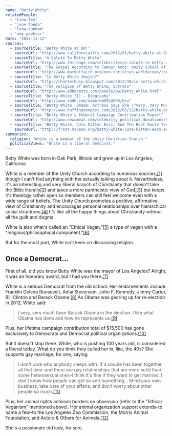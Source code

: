 ```yaml
---
name: "Betty White"
relatedPeople:
  - "tina-fey"
  - "jane-fonda"
  - "lena-dunham"
  - "amy-poehler"
date: "2012-11-12"
sources:
  - sourceTitle: "Betty White at 90!"
    sourceUrl: "http://www.californiality.com/2012/01/betty-white-at-90.html"
  - sourceTitle: "A Salute To Betty White"
    sourceUrl: "http://www.thirdage.com/celebrities/a-salute-to-betty-white"
  - sourceTitle: "The Gospel According to Famour Amos: Unity School of Christianity"
    sourceUrl: "http://www.marketfaith.org/non-christian-worldviews/the-gospel-according-to-famous-amos-unity-school-of-christianity/"
  - sourceTitle: "Is Betty White Jewish?"
    sourceUrl: "http://chatterbusy.blogspot.com/2012/10/is-betty-white-jewish.html"
  - sourceTitle: "The religion of Betty White, actress"
    sourceUrl: "http://www.adherents.com/people/pw/Betty_White.html"
  - sourceTitle: "Betty White (I) – Biography"
    sourceUrl: "http://www.imdb.com/name/nm0924508/bio"
  - sourceTitle: "Betty White, Obama: Actress Says She \"Very, Very Much Favors\" The Incumbent"
    sourceUrl: "http://www.huffingtonpost.com/2012/05/12/betty-white-obama-endorsement_n_1511526.html"
  - sourceTitle: "Betty White's Federal Campaign Contribution Report"
    sourceUrl: "http://www.newsmeat.com/celebrity_political_donations/Betty_White.php"
  - sourceTitle: "Betty White, Cute Kitten Ears, And The Best Quote You Can Share Today."
    sourceUrl: "http://front.moveon.org/betty-white-cute-kitten-ears-and-the-best-quote-you-can-share-today/"
summaries:
  religion: "White is a member of the Unity Christian Church."
  politicalViews: "White is a liberal Democrat."
---
```


Betty White was born in Oak Park, Illinois and grew up in Los Angeles, California.

White is a member of the Unity Church according to numerous sources,<a class="source-citation" href="#http%3A%2F%2Fwww.californiality.com%2F2012%2F01%2Fbetty-white-at-90.html" title="Betty White at 90!">[1]</a> though I can't find anything with her actually talking about it. Nevertheless, it's an interesting and very liberal branch of Christianity that doesn't take the Bible literally<a class="source-citation" href="#http%3A%2F%2Fwww.thirdage.com%2Fcelebrities%2Fa-salute-to-betty-white" title="A Salute To Betty White">[2]</a> and takes a more pantheistic view of God,<a class="source-citation" href="#http%3A%2F%2Fwww.marketfaith.org%2Fnon-christian-worldviews%2Fthe-gospel-according-to-famous-amos-unity-school-of-christianity%2F" title="The Gospel According to Famour Amos: Unity School of Christianity">[3]</a> but keeps it's theology rather open so members can still feel welcome even with a wide range of beliefs. The Unity Church promotes a positive, affirmative view of Christianity and encourages personal relationships over hierarchical social structures.<a class="source-citation" href="#http%3A%2F%2Fchatterbusy.blogspot.com%2F2012%2F10%2Fis-betty-white-jewish.html" title="Is Betty White Jewish?">[4]</a> It's like all the happy things about Christianity without all the guilt and dogma.

White is also what's called an "Ethical Vegan,"<a class="source-citation" href="#http%3A%2F%2Fwww.adherents.com%2Fpeople%2Fpw%2FBetty_White.html" title="The religion of Betty White, actress">[5]</a> a type of vegan with a "religious/philosophical component."<a class="source-citation" href="#http%3A%2F%2Fwww.adherents.com%2Fpeople%2Fpw%2FBetty_White.html" title="The religion of Betty White, actress">[6]</a>

But for the most part, White isn't keen on discussing religion.


## Once a Democrat…

First of all, did you know Betty White was the mayor of Los Angeles? Alright, it was an honorary award, but I had you there.<a class="source-citation" href="#http%3A%2F%2Fwww.thirdage.com%2Fcelebrities%2Fa-salute-to-betty-white" title="A Salute To Betty White">[7]</a>

White is a serious Democrat from the old school. Her endorsements include Franklin Delano Roosevelt, Adlai Stevenson, John F. Kennedy, Jimmy Carter, Bill Clinton and Barack Obama.<a class="source-citation" href="#http%3A%2F%2Fwww.imdb.com%2Fname%2Fnm0924508%2Fbio" title="Betty White (I) – Biography">[8]</a> As Obama was gearing up for re-election in 2012, White said:

>I very, very much favor Barack Obama in the election. I like what Obama has done and how he represents us.<a class="source-citation" href="#http%3A%2F%2Fwww.huffingtonpost.com%2F2012%2F05%2F12%2Fbetty-white-obama-endorsement_n_1511526.html" title="Betty White, Obama: Actress Says She &quot;Very, Very Much Favors&quot; The Incumbent">[9]</a>

Plus, her lifetime campaign contribution total of $15,500 has gone exclusively to Democrats and Democrat political organizations.<a class="source-citation" href="#http%3A%2F%2Fwww.newsmeat.com%2Fcelebrity_political_donations%2FBetty_White.php" title="Betty White&apos;s Federal Campaign Contribution Report">[10]</a>

But it doesn't stop there. White, who is pushing 100 years old, is considered a liberal today. What do you think they called her in, like, the 40s? She supports gay marriage, for one, saying:

>I don't care who anybody sleeps with. If a couple has been together all that time–and there are gay relationships that are more solid than some heterosexual ones–I think it's fine if they want to get married. I don't know how people can get so anti-something… Mind your own business, take care of your affairs, and don't worry about other people so much.<a class="source-citation" href="#http%3A%2F%2Ffront.moveon.org%2Fbetty-white-cute-kitten-ears-and-the-best-quote-you-can-share-today%2F" title="Betty White, Cute Kitten Ears, And The Best Quote You Can Share Today.">[11]</a>

Plus, her animal rights activism borders on obsession (refer to the "Ethical Veganism" mentioned above). Her animal organization support extends–to name a few–to the Los Angeles Zoo Commission, the Morris Animal Foundation, and Actors & Others for Animals.<a class="source-citation" href="#http%3A%2F%2Fwww.imdb.com%2Fname%2Fnm0924508%2Fbio" title="Betty White (I) – Biography">[12]</a>

She's a passionate old lady, for sure.